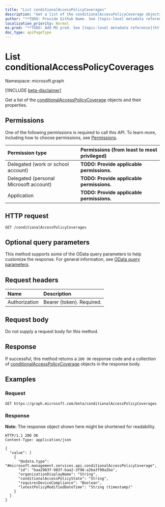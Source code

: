 ```yaml
---
title: "List conditionalAccessPolicyCoverages"
description: "Get a list of the conditionalAccessPolicyCoverage objects and their properties."
author: "**TODO: Provide Github Name. See [topic-level metadata reference](https://msgo.azurewebsites.net/add/document/guidelines/metadata.html#topic-level-metadata)**"
localization_priority: Normal
ms.prod: "**TODO: Add MS prod. See [topic-level metadata reference](https://msgo.azurewebsites.net/add/document/guidelines/metadata.html#topic-level-metadata)**"
doc_type: apiPageType
---
```


# List conditionalAccessPolicyCoverages
Namespace: microsoft.graph

[!INCLUDE [beta-disclaimer](../../includes/beta-disclaimer.md)]

Get a list of the [conditionalAccessPolicyCoverage](../resources/conditionalaccesspolicycoverage.md) objects and their properties.

## Permissions
One of the following permissions is required to call this API. To learn more, including how to choose permissions, see [Permissions](/graph/permissions-reference).

|Permission type|Permissions (from least to most privileged)|
|:---|:---|
|Delegated (work or school account)|**TODO: Provide applicable permissions.**|
|Delegated (personal Microsoft account)|**TODO: Provide applicable permissions.**|
|Application|**TODO: Provide applicable permissions.**|

## HTTP request

<!-- {
  "blockType": "ignored"
}
-->
``` http
GET /conditionalAccessPolicyCoverages
```

## Optional query parameters
This method supports some of the OData query parameters to help customize the response. For general information, see [OData query parameters](/graph/query-parameters).

## Request headers
|Name|Description|
|:---|:---|
|Authorization|Bearer {token}. Required.|

## Request body
Do not supply a request body for this method.

## Response

If successful, this method returns a `200 OK` response code and a collection of [conditionalAccessPolicyCoverage](../resources/conditionalaccesspolicycoverage.md) objects in the response body.

## Examples

### Request
<!-- {
  "blockType": "request",
  "name": "list_conditionalaccesspolicycoverage"
}
-->
``` http
GET https://graph.microsoft.com/beta/conditionalAccessPolicyCoverages
```


### Response
**Note:** The response object shown here might be shortened for readability.
<!-- {
  "blockType": "response",
  "truncated": true,
  "@odata.type": "Collection(microsoft.management.services.api.conditionalAccessPolicyCoverage)"
}
-->
``` http
HTTP/1.1 200 OK
Content-Type: application/json

{
  "value": [
    {
      "@odata.type": "#microsoft.management.services.api.conditionalAccessPolicyCoverage",
      "id": "baa2983f-983f-baa2-3f98-a2ba3f98a2ba",
      "organizationDisplayName": "String",
      "conditionalAccessPolicyState": "String",
      "requiresDeviceCompliance": "Boolean",
      "latestPolicyModifiedDateTime": "String (timestamp)"
    }
  ]
}
```

